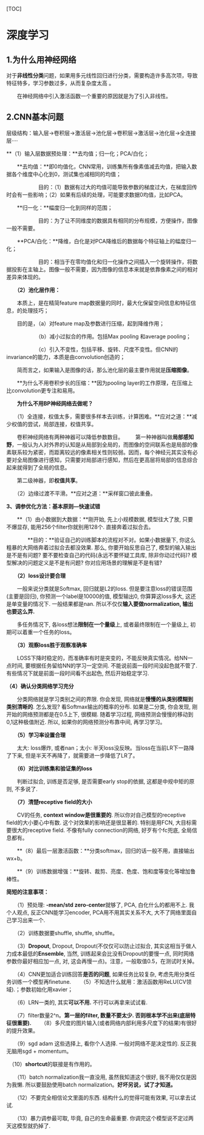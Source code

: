 [TOC]

# 深度学习

## 1.为什么用神经网络

​		对于**非线性分类**问题，如果用多元线性回归进行分类，需要构造许多高次项，导致特征特多，学习参数过多，从而复杂度太高 。

　　在神经网络中引入激活函数一个重要的原因就是为了引入非线性。

## 2.CNN基本问题

层级结构：输入层->卷积层->激活层->池化层->卷积层->激活层->池化层->全连接层····

**（1）输入层数据预处理：**去均值；归一化；PCA/白化；

　　**去均值：**即0均值化，CNN常用，训练集所有像素值减去均值，把输入数据各个维度中心化到0，测试集也减相同的均值；

　　　　　　目的：（1）数据有过大的均值可能导致参数的梯度过大，在梯度回传时会有一些影响；（2）如果有后续的处理，可能要求数据0均值，比如PCA。

　　**归一化：**幅度归一化到同样的范围；

　　　　　　目的：为了让不同维度的数据具有相同的分布规模，方便操作，图像一般不需要。

　　**PCA/白化：**降维，白化是对PCA降维后的数据每个特征轴上的幅度归一化；

　　　　　　目的：相当于在零均值化和归一化操作之间插入一个旋转操作，将数据投影在主轴上。图像一般不需要，因为图像的信息本来就是依靠像素之间的相对差异来体现的。

 　　**（2）池化层作用：**

　　本质上，是在精简feature map数据量的同时，最大化保留空间信息和特征信息，的处理技巧；

　　目的是，（a）对feature map及参数进行压缩，起到降维作用；

　　　　　　（b）减小过拟合的作用。包括Max pooling 和average pooling；

　　　　　　（c）引入不变性，包括平移、旋转、尺度不变性。但CNN的invariance的能力，本质是由convolution创造的；

　　简而言之，如果输入是图像的话，那么池化层的最主要作用就是**压缩图像**。

　　**为什么不用卷积步长的压缩：**因为pooling layer的工作原理，在压缩上比convolution更专注和易用。

　　**为什么不用BP神经网络去做呢？**

　　（1）全连接，权值太多，需要很多样本去训练，计算困难。**应对之道：**减少权值的尝试，局部连接，权值共享。

　　卷积神经网络有两种神器可以降低参数数目。
　　第一种神器叫做**局部感知野**，一般认为人对外界的认知是从局部到全局的，而图像的空间联系也是局部的像素联系较为紧密，而距离较远的像素相关性则较弱。因而，每个神经元其实没有必要对全局图像进行感知，只需要对局部进行感知，然后在更高层将局部的信息综合起来就得到了全局的信息。　　

　　第二级神器，即**权值共享**。

　　（2）边缘过渡不平滑。**应对之道：**采样窗口彼此重叠。

**3、调参优化方法：基本原则—快速试错**

　　**（1）由小数据到大数据：**刚开始, 先上小规模数据, 模型往大了放, 只要不爆显存, 能用256个filter你就别用128个. 直接奔着过拟合去。

　　　　**目的：**验证自己的训练脚本的流程对不对。如果小数据量下, 你这么粗暴的大网络奔着过拟合去都没效果. 那么, 你要开始反思自己了, 模型的输入输出是不是有问题? 要不要检查自己的代码(永远不要怀疑工具库, 除非你动过代码)? 模型解决的问题定义是不是有问题? 你对应用场景的理解是不是有错?

　　**（2）loss设计要合理**

　　一般来说分类就是Softmax, 回归就是L2的loss. 但是要注意loss的错误范围(主要是回归), 你预测一个label是10000的值, 模型输出0, 你算算这loss多大, 这还是单变量的情况下. 一般结果都是nan. 所以不仅仅**输入要做normalization, 输出也要这么弄.**

　　多任务情况下, 各loss想法**限制在一个量级**上, 或者最终限制在一个量级上, 初期可以着重一个任务的loss。

　　**（3）观察loss胜于观察准确率**

　　LOSS下降时稳定的，而准确率有时是突变的，不能反映真实情况。给NN一点时间, 要根据任务留给NN的学习一定空间. 不能说前面一段时间没起色就不管了. 有些情况下就是前面一段时间看不出起色, 然后开始稳定学习.

**（4）确认分类网络学习充分**

　　分类网络就是学习类别之间的界限. 你会发现, 网络就是**慢慢的从类别模糊到类别清晰的**. 怎么发现? 看Softmax输出的概率的分布. 如果是二分类, 你会发现, 刚开始的网络预测都是在0.5上下, 很模糊. 随着学习过程, 网络预测会慢慢的移动到0,1这种极值附近. 所以, 如果你的网络预测分布靠中间, 再学习学习。

　　**（5）学习率设置合理**

　　太大: loss爆炸, 或者nan；太小: 半天loss没反映。当loss在当前LR下一路降了下来, 但是半天不再降了，就需要进一步降低了LR了。

　　**（6）对比训练集和验证集的loss**

　　判断过拟合, 训练是否足够, 是否需要early stop的依据, 这都是中规中矩的原则, 不多说了.

　　**（7）清楚receptive field的大小**

 　　CV的任务, **context window是很重要的**. 所以你对自己模型的receptive field的大小要心中有数. 这个对效果的影响还是很显著的. 特别是用FCN, 大目标需要很大的receptive field. 不像有fully connection的网络, 好歹有个fc兜底, 全局信息都有。

　　**（8）最后一层激活函数：**分类softmax，回归的话一般不用，直接输出wx+b。

　　**（9）训练数据增强：**旋转、裁剪、亮度、色度、饱和度等变化等增加鲁棒性。

**简短的注意事项：**

　　（1）预处理: **-mean/std zero-center**就够了, PCA, 白化什么的都用不上. 我个人观点, 反正CNN能学习encoder, PCA用不用其实关系不大, 大不了网络里面自己学习出来一个.

　　（2）训练数据要shuffle, shuffle, shuffle。

　　（3）**Dropout**, Dropout, Dropout(不仅仅可以防止过拟合, 其实这相当于做人力成本最低的**Ensemble**, 当然, 训练起来会比没有Dropout的要慢一点, 同时网络参数你最好相应加一点, 对, 这会再慢一点)。注意，一般取值0.5，在测试时关掉。

　　（4）CNN更加适合训练回答**是否的问题**, 如果任务比较复杂, 考虑先用分类任务训练一个模型再finetune.
　　（5）不知选什么就用：激活函数用ReLU(CV领域).；参数初始化用xavier；

　　（6）LRN一类的, 其实**可以不用.** 不行可以再拿来试试看.

　　（7）filter数量2^n。**第一层的filter, 数量不要太少. 否则根本学不出来(底层特征很重要).**
　　（8）多尺度的图片输入(或者网络内部利用多尺度下的结果)有很好的提升效果。

　　（9）sgd adam 这些选择上, 看你个人选择. 一般对网络不是决定性的. 反正我无脑用sgd + momentum。

　（10）**shortcut**的联接是有作用的。

　　（11）batch normalization我一直没用, 虽然我知道这个很好, 我不用仅仅是因为我懒. 所以要鼓励使用batch normalization。**好坏另说，试了才知道。**

　　（12）不要完全相信论文里面的东西. 结构什么的觉得可能有效果, 可以拿去试试.

　　（13）暴力调参最可取, 毕竟, 自己的生命最重要. 你调完这个模型说不定过两天这模型就扔掉了.

 